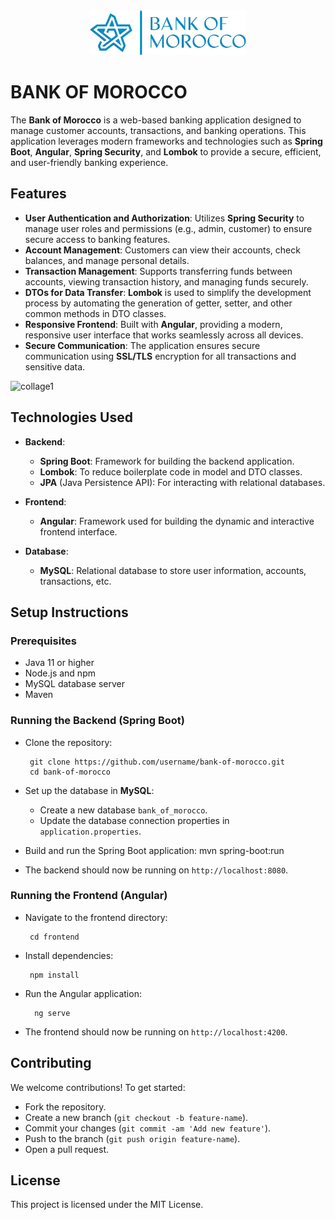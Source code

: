 <div align="center">
  <img src="./frontend/public/logo.png" width="250" />
</div>

# BANK OF MOROCCO 
The **Bank of Morocco** is a web-based banking application designed to manage customer accounts, transactions, and banking operations. This application leverages modern frameworks and technologies such as **Spring Boot**, **Angular**, **Spring Security**, and **Lombok** to provide a secure, efficient, and user-friendly banking experience.

## Features

- **User Authentication and Authorization**: Utilizes **Spring Security** to manage user roles and permissions (e.g., admin, customer) to ensure secure access to banking features.
- **Account Management**: Customers can view their accounts, check balances, and manage personal details.
- **Transaction Management**: Supports transferring funds between accounts, viewing transaction history, and managing funds securely.
- **DTOs for Data Transfer**: **Lombok** is used to simplify the development process by automating the generation of getter, setter, and other common methods in DTO classes.
- **Responsive Frontend**: Built with **Angular**, providing a modern, responsive user interface that works seamlessly across all devices.
- **Secure Communication**: The application ensures secure communication using **SSL/TLS** encryption for all transactions and sensitive data.

![collage1](https://github.com/user-attachments/assets/c9b52a67-e225-424a-9d6a-fb6d371bf4b3)

## Technologies Used

- **Backend**: 
  - **Spring Boot**: Framework for building the backend application.
  - **Lombok**: To reduce boilerplate code in model and DTO classes.
  - **JPA** (Java Persistence API): For interacting with relational databases.
  
- **Frontend**:
  - **Angular**: Framework used for building the dynamic and interactive frontend interface.

- **Database**:
  - **MySQL**: Relational database to store user information, accounts, transactions, etc.

  
## Setup Instructions

### Prerequisites

- Java 11 or higher
- Node.js and npm
- MySQL database server
- Maven

### Running the Backend (Spring Boot)

- Clone the repository:
  ```
   git clone https://github.com/username/bank-of-morocco.git
   cd bank-of-morocco
  ```
- Set up the database in **MySQL**:
   - Create a new database `bank_of_morocco`.
   - Update the database connection properties in `application.properties`.

- Build and run the Spring Boot application:
   mvn spring-boot:run

- The backend should now be running on `http://localhost:8080`.

### Running the Frontend (Angular)

- Navigate to the frontend directory:
  ```
   cd frontend
  ```

- Install dependencies:
  ```
   npm install
  ```
- Run the Angular application:
  ```
    ng serve
  ```
- The frontend should now be running on `http://localhost:4200`.

## Contributing

We welcome contributions! To get started:

- Fork the repository.
- Create a new branch (`git checkout -b feature-name`).
- Commit your changes (`git commit -am 'Add new feature'`).
- Push to the branch (`git push origin feature-name`).
- Open a pull request.

## License

This project is licensed under the MIT License.
